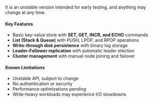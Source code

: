 It is an unstable version intended for early testing, and anything may change at any time.  

#### **Key Features**  
- Basic key-value store with **SET, GET, INCR, and ECHO** commands  
- **List (Stack & Queue)** with PUSH, LPOP, and RPOP operations  
- **Write-through disk persistence** with binary log storage  
- **Leader-Follower replication** with automatic leader election  
- **Cluster management** with manual node joining and failover  

#### **Known Limitations**  
- Unstable API, subject to change  
- No authentication or security  
- Performance optimizations pending  
- Write-heavy workloads may experience I/O slowdowns  